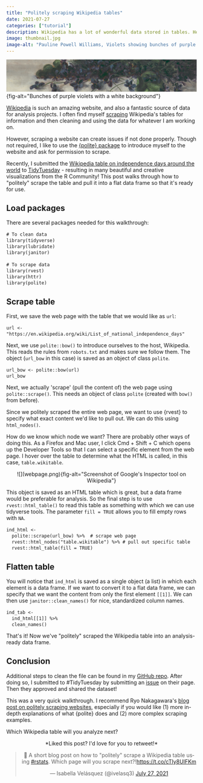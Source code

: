```yaml
---
title: "Politely scraping Wikipedia tables"
date: 2021-07-27
categories: ["tutorial"]
description: Wikipedia has a lot of wonderful data stored in tables. Here's how to pull them into R.
image: thumbnail.jpg
image-alt: "Pauline Powell Williams, Violets showing bunches of purple violets with a white background"
---
```


![Pauline Powell Williams, Violets (1890)](thumbnail-wide.jpg){fig-alt="Bunches of purple violets with a white background"}

[Wikipedia](https://en.wikipedia.org/wiki/Main_Page) is such an amazing website, and also a fantastic source of data for analysis projects. I often find myself [scraping](https://en.wikipedia.org/wiki/Web_scraping) Wikipedia's tables for information and then cleaning and using the data for whatever I am working on.

However, scraping a website can create issues if not done properly. Though not required, I like to use the [{polite} package](https://github.com/dmi3kno/polite) to introduce myself to the website and ask for permission to scrape.

Recently, I submitted the [Wikipedia table on independence days around the world](https://en.wikipedia.org/wiki/List_of_national_independence_days#List) to [TidyTuesday](https://github.com/rfordatascience/tidytuesday) - resulting in many beautiful and creative visualizations from the R Community! This post walks through how to "politely" scrape the table and pull it into a flat data frame so that it's ready for use.

## Load packages

There are several packages needed for this walkthrough:

```{.r}
# To clean data
library(tidyverse)
library(lubridate)
library(janitor)

# To scrape data
library(rvest)
library(httr)
library(polite)
```

## Scrape table

First, we save the web page with the table that we would like as `url`:

```{.r}
url <- "https://en.wikipedia.org/wiki/List_of_national_independence_days"
```

Next, we use `polite::bow()` to introduce ourselves to the host, Wikipedia. This reads the rules from `robots.txt` and makes sure we follow them. The object (`url_bow` in this case) is saved as an object of class `polite`.

```{.r}
url_bow <- polite::bow(url)
url_bow
```

Next, we actually 'scrape' (pull the content of) the web page using `polite::scrape()`. This needs an object of class `polite` (created with `bow()` from before).

Since we politely scraped the entire web page, we want to use {rvest} to specify what exact content we'd like to pull out. We can do this using `html_nodes()`.

How do we know which node we want? There are probably other ways of doing this. As a Firefox and Mac user, I click Cmd + Shift + C which opens up the Developer Tools so that I can select a specific element from the web page. I hover over the table to determine what the HTML is called, in this case, `table.wikitable`.

<center>
![](webpage.png){fig-alt="Screenshot of Google's Inspector tool on Wikipedia"}
</center>

This object is saved as an HTML table which is great, but a data frame would be preferable for analysis. So the final step is to use `rvest::html_table()` to read this table as something with which we can use tidyverse tools. The parameter `fill = TRUE` allows you to fill empty rows with `NA`.

```{.r}
ind_html <-
  polite::scrape(url_bow) %>%  # scrape web page
  rvest::html_nodes("table.wikitable") %>% # pull out specific table
  rvest::html_table(fill = TRUE) 
```

## Flatten table

You will notice that `ind_html` is saved as a single object (a list) in which each element is a data frame. If we want to convert it to a flat data frame, we can specify that we want the content from only the first element `[[1]]`. We can then use `janitor::clean_names()` for nice, standardized column names.

```{.r}
ind_tab <- 
  ind_html[[1]] %>% 
  clean_names()
```

That's it! Now we've "politely" scraped the Wikipedia table into an analysis-ready data frame.

## Conclusion

Additional steps to clean the file can be found in my [GitHub repo](https://github.com/ivelasq/data-visualization-portfolio/blob/main/independence-days/independence_days.R). After doing so, I submitted to #TidyTuesday by submitting an [issue](https://github.com/rfordatascience/tidytuesday/issues) on their page. Then they approved and shared the dataset!

This was a very quick walkthrough. I recommend Ryo Nakagawara's [blog post on politely scraping websites](https://ryo-n7.github.io/2020-05-14-webscrape-soccer-data-with-R/), especially if you would like (1) more in-depth explanations of what {polite} does and (2) more complex scraping examples.

Which Wikipedia table will you analyze next?

<center>
*Liked this post? I'd love for you to retweet!*
<blockquote class="twitter-tweet"><p lang="en" dir="ltr">📢 A short blog post on how to &quot;politely&quot; scrape a Wikipedia table using <a href="https://twitter.com/hashtag/rstats?src=hash&amp;ref_src=twsrc%5Etfw">#rstats</a>. Which page will you scrape next?!<a href="https://t.co/cTIy8UIFKm">https://t.co/cTIy8UIFKm</a></p>&mdash; Isabella Velásquez (@ivelasq3) <a href="https://twitter.com/ivelasq3/status/1420022159947096065?ref_src=twsrc%5Etfw">July 27, 2021</a></blockquote> <script async src="https://platform.twitter.com/widgets.js" charset="utf-8"></script> 
</center>